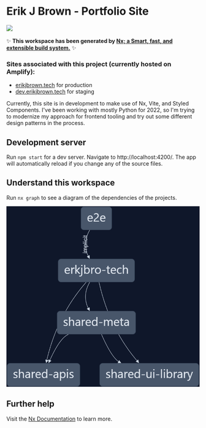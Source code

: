 # Erik J Brown - Portfolio Site 

<a alt="Nx logo" href="https://nx.dev" target="_blank" rel="noreferrer"><img src="https://raw.githubusercontent.com/nrwl/nx/master/images/nx-logo.png" width="45"></a>

✨ **This workspace has been generated by [Nx; a Smart, fast, and extensible build system.](https://nx.dev)** ✨

### Sites associated with this project (currently hosted on Amplify):

- [erikjbrown.tech](https://erikjbrown.tech) for production
- [dev.erikjbrown.tech](https://dev.erikjbrown.tech) for staging

Currently, this site is in development to make use of Nx, Vite, and Styled Components.
I've been working with mostly Python for 2022, so I'm trying to modernize my approach
for frontend tooling and try out some different design patterns in the process.

## Development server

Run `npm start` for a dev server. Navigate to http://localhost:4200/. The app will automatically reload if you change any of the source files.

## Understand this workspace

Run `nx graph` to see a diagram of the dependencies of the projects.

![A beautiful graph of the project structure!](/docs/graph.png "Nx Workspace Graph")

## Further help

Visit the [Nx Documentation](https://nx.dev) to learn more.
